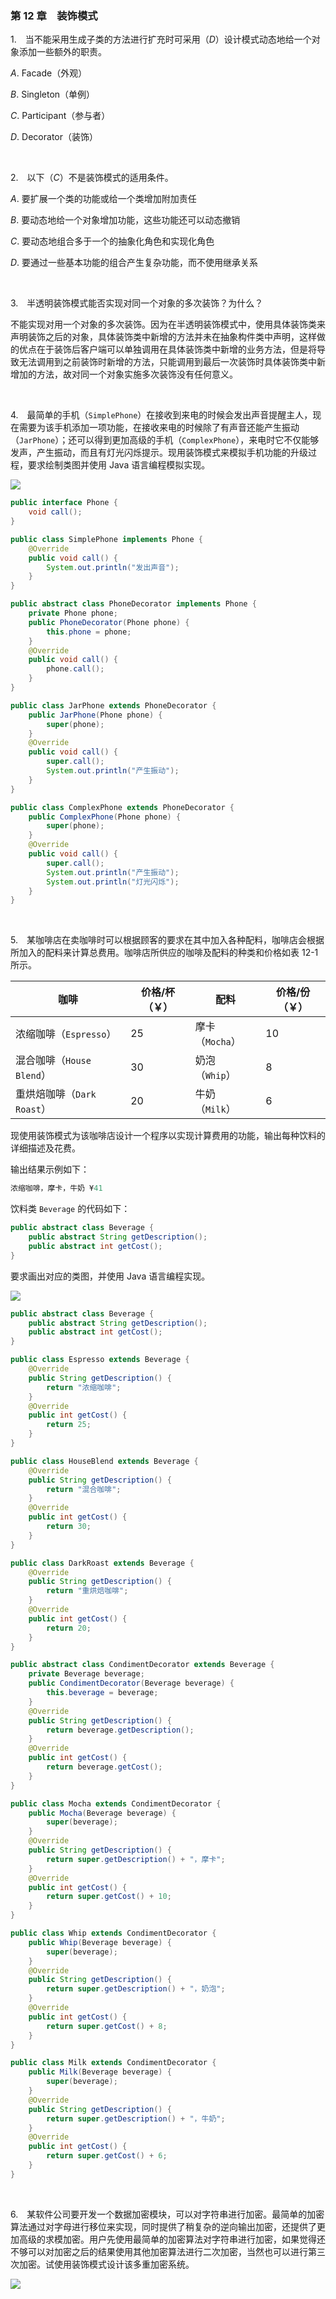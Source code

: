 ### 第 12 章　装饰模式
1.　当不能采用生成子类的方法进行扩充时可采用（$D$）设计模式动态地给一个对象添加一些额外的职责。

$A.$ Facade（外观）

$B.$ Singleton（单例）

$C.$ Participant（参与者）

$D.$ Decorator（装饰）

<br/>

2.　以下（$C$）不是装饰模式的适用条件。

$A.$ 要扩展一个类的功能或给一个类增加附加责任

$B.$ 要动态地给一个对象增加功能，这些功能还可以动态撤销

$C.$ 要动态地组合多于一个的抽象化角色和实现化角色

$D.$ 要通过一些基本功能的组合产生复杂功能，而不使用继承关系

<br/>

3.　半透明装饰模式能否实现对同一个对象的多次装饰？为什么？

不能实现对用一个对象的多次装饰。因为在半透明装饰模式中，使用具体装饰类来声明装饰之后的对象，具体装饰类中新增的方法并未在抽象构件类中声明，这样做的优点在于装饰后客户端可以单独调用在具体装饰类中新增的业务方法，但是将导致无法调用到之前装饰时新增的方法，只能调用到最后一次装饰时具体装饰类中新增加的方法，故对同一个对象实施多次装饰没有任何意义。

<br/>

4.　最简单的手机（`SimplePhone`）在接收到来电的时候会发出声音提醒主人，现在需要为该手机添加一项功能，在接收来电的时候除了有声音还能产生振动（`JarPhone`）；还可以得到更加高级的手机（`ComplexPhone`），来电时它不仅能够发声，产生振动，而且有灯光闪烁提示。现用装饰模式来模拟手机功能的升级过程，要求绘制类图并使用 Java 语言编程模拟实现。

![](./img/img1.png)

```Java
public interface Phone {
    void call();
}
```

```Java
public class SimplePhone implements Phone {
    @Override
    public void call() {
        System.out.println("发出声音");
    }
}
```

```Java
public abstract class PhoneDecorator implements Phone {
    private Phone phone;
    public PhoneDecorator(Phone phone) {
        this.phone = phone;
    }
    @Override
    public void call() {
        phone.call();
    }
}
```

```Java
public class JarPhone extends PhoneDecorator {
    public JarPhone(Phone phone) {
        super(phone);
    }
    @Override
    public void call() {
        super.call();
        System.out.println("产生振动");
    }
}
```

```Java
public class ComplexPhone extends PhoneDecorator {
    public ComplexPhone(Phone phone) {
        super(phone);
    }
    @Override
    public void call() {
        super.call();
        System.out.println("产生振动");
        System.out.println("灯光闪烁");
    }
}
```

<br/>

5.　某咖啡店在卖咖啡时可以根据顾客的要求在其中加入各种配料，咖啡店会根据所加入的配料来计算总费用。咖啡店所供应的咖啡及配料的种类和价格如表 12-1 所示。

| 咖啡 | 价格/杯（￥） | 配料 | 价格/份（￥） |
| - | - | - | - |
| 浓缩咖啡（`Espresso`） | 25 | 摩卡（`Mocha`） | 10 |
| 混合咖啡（`House Blend`） | 30 | 奶泡（`Whip`） | 8 |
| 重烘焙咖啡（`Dark Roast`） | 20 | 牛奶（`Milk`） | 6 |

现使用装饰模式为该咖啡店设计一个程序以实现计算费用的功能，输出每种饮料的详细描述及花费。

输出结果示例如下：

```Java
浓缩咖啡，摩卡，牛奶 ¥41
```

饮料类 `Beverage` 的代码如下：

```Java
public abstract class Beverage {
    public abstract String getDescription();
    public abstract int getCost();
}
```

要求画出对应的类图，并使用 Java 语言编程实现。

![](./img/img2.png)

```Java
public abstract class Beverage {
    public abstract String getDescription();
    public abstract int getCost();
}
```

```Java
public class Espresso extends Beverage {
    @Override
    public String getDescription() {
        return "浓缩咖啡";
    }
    @Override
    public int getCost() {
        return 25;
    }
}
```

```Java
public class HouseBlend extends Beverage {
    @Override
    public String getDescription() {
        return "混合咖啡";
    }
    @Override
    public int getCost() {
        return 30;
    }
}
```

```Java
public class DarkRoast extends Beverage {
    @Override
    public String getDescription() {
        return "重烘焙咖啡";
    }
    @Override
    public int getCost() {
        return 20;
    }
}
```

```Java
public abstract class CondimentDecorator extends Beverage {
    private Beverage beverage;
    public CondimentDecorator(Beverage beverage) {
        this.beverage = beverage;
    }
    @Override
    public String getDescription() {
        return beverage.getDescription();
    }
    @Override
    public int getCost() {
        return beverage.getCost();
    }
}
```

```Java
public class Mocha extends CondimentDecorator {
    public Mocha(Beverage beverage) {
        super(beverage);
    }
    @Override
    public String getDescription() {
        return super.getDescription() + "，摩卡";
    }
    @Override
    public int getCost() {
        return super.getCost() + 10;
    }
}
```

```Java
public class Whip extends CondimentDecorator {
    public Whip(Beverage beverage) {
        super(beverage);
    }
    @Override
    public String getDescription() {
        return super.getDescription() + "，奶泡";
    }
    @Override
    public int getCost() {
        return super.getCost() + 8;
    }
}
```

```Java
public class Milk extends CondimentDecorator {
    public Milk(Beverage beverage) {
        super(beverage);
    }
    @Override
    public String getDescription() {
        return super.getDescription() + "，牛奶";
    }
    @Override
    public int getCost() {
        return super.getCost() + 6;
    }
}
```

<br/>

6.　某软件公司要开发一个数据加密模块，可以对字符串进行加密。最简单的加密算法通过对字母进行移位来实现，同时提供了稍复杂的逆向输出加密，还提供了更加高级的求模加密。用户先使用最简单的加密算法对字符串进行加密，如果觉得还不够可以对加密之后的结果使用其他加密算法进行二次加密，当然也可以进行第三次加密。试使用装饰模式设计该多重加密系统。

![](./img/img3.png)